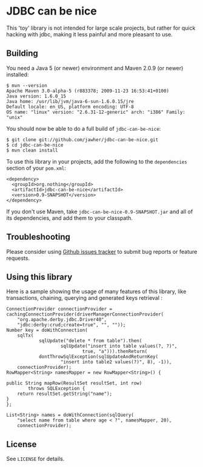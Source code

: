 JDBC can be nice
=======================

This 'toy' library is not intended for large scale projects, but rather for quick hacking with jdbc, making it less painful and more pleasant to use.

Building
--------

You need a Java 5 (or newer) environment and Maven 2.0.9 (or newer) installed:

    $ mvn --version
    Apache Maven 3.0-alpha-5 (r883378; 2009-11-23 16:53:41+0100)
    Java version: 1.6.0_15
    Java home: /usr/lib/jvm/java-6-sun-1.6.0.15/jre
    Default locale: en_US, platform encoding: UTF-8
    OS name: "linux" version: "2.6.31-12-generic" arch: "i386" Family: "unix"

You should now be able to do a full build of `jdbc-can-be-nice`:

    $ git clone git://github.com/jawher/jdbc-can-be-nice.git
    $ cd jdbc-can-be-nice
    $ mvn clean install

To use this library in your projects, add the following to the `dependencies` section of your
`pom.xml`:

    <dependency>
      <groupId>org.nothing</groupId>
      <artifactId>jdbc-can-be-nice</artifactId>
      <version>0.9-SNAPSHOT</version>
    </dependency>

If you don't use Maven, take `jdbc-can-be-nice-0.9-SNAPSHOT.jar` and all of its dependencies, and add them to your classpath.


Troubleshooting
---------------

Please consider using [Github issues tracker](http://github.com/jawher/jdbc-can-be-nice/issues) to submit bug reports or feature requests.


Using this library
------------------

Here is a sample showing the usage of many features of this library, like transactions, chaining, querying and generated keys retrieval :

    ConnectionProvider connectionProvider = cachingConnectionProvider(driverManagerConnectionProvider(
		"org.apache.derby.jdbc.Driver40",
		"jdbc:derby:crud;create=true", "", ""));
    Number key = doWithConnection(
		sqlTx(
				sqlUpdate("delete * from table").then(
						sqlUpdate("insert into table values(?, ?)",
								true, "a"))).thenReturn(
				dontThrowSqlException(sqlUpdateAndReturnKey(
						"insert into table2 values(?)", 8), -1)),
		connectionProvider);
    RowMapper<String> namesMapper = new RowMapper<String>() {

	public String mapRow(ResultSet resultSet, int row)
			throws SQLException {
		return resultSet.getString("name");
	}
    };

    List<String> names = doWithConnection(sqlQuery(
		"select name from table where age < ?", namesMapper, 20),
		connectionProvider);

License
-------

See `LICENSE` for details.
